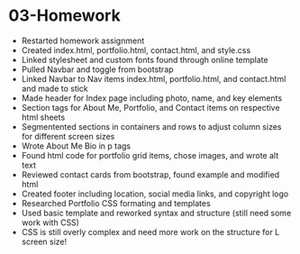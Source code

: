 # 03-Homework
* Restarted homework assignment
* Created index.html, portfolio.html, contact.html, and style.css
* Linked stylesheet and custom fonts found through online template
* Pulled Navbar and toggle from bootstrap
* Linked Navbar to Nav items index.html, portfolio.html, and contact.html and made to stick 
* Made header for Index page including photo, name, and key elements
* Section tags for About Me, Portfolio, and Contact items on respective html sheets
* Segmentented sections in containers and rows to adjust column sizes for different screen sizes
* Wrote About Me Bio in p tags
* Found html code for portfolio grid items, chose images, and wrote alt text
* Reviewed contact cards from bootstrap, found example and modified html
* Created footer including location, social media links, and copyright logo
* Researched Portfolio CSS formating and templates
* Used basic template and reworked syntax and structure (still need some work with CSS)
* CSS is still overly complex and need more work on the structure for L screen size!

